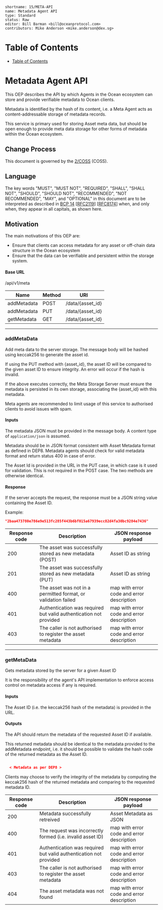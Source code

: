 ```
shortname: 15/META-API
name: Metadata Agent API
type: Standard
status: Raw
editor: Bill Barman <bill@oceanprotocol.com>
contributors: Mike Anderson <mike.anderson@dex.sg>
```


Table of Contents
=================

   * [Table of Contents](#table-of-contents)



# Metadata Agent API

This OEP describes the API by which Agents in the Ocean ecosystem can store and provide verifiable metadata to Ocean clients.

Metadata is identified by the hash of its content, i.e. a Meta Agent acts as content-addressable storage of metadata records.

This service is primary used for storing Asset meta data, but should be open enough to provide meta data storage for other forms of metadata within the Ocean ecosystem.

## Change Process

This document is governed by the [2/COSS](../2/README.md) (COSS).

## Language

The key words "MUST", "MUST NOT", "REQUIRED", "SHALL", "SHALL NOT", "SHOULD", "SHOULD NOT", "RECOMMENDED", "NOT RECOMMENDED", "MAY", and "OPTIONAL" in this document are to be interpreted as described in [BCP 14](https://tools.ietf.org/html/bcp14) \[[RFC2119](https://tools.ietf.org/html/rfc2119)\] \[[RFC8174](https://tools.ietf.org/html/rfc8174)\] when, and only when, they appear in all capitals, as shown here.


## Motivation

The main motivations of this OEP are:

* Ensure that clients can access metadata for any asset or off-chain data structure in the Ocean ecosystem
* Ensure that the data can be verifiable and persistent within the storage system.


#### Base URL

/api/v1/meta

| Name             | Method | URI                          |
|------------------|--------|------------------------------|
| addMetadata      | POST   | /data/{asset_id}             |
| addMetadata      | PUT    | /data/{asset_id}             |
| getMetadata      | GET    | /data/{asset_id}             |


-------------------------------------------------------------------------------
### addMetaData

Add meta data to the server storage. The message body will be hashed using keccak256 to
generate the asset id.

If using the PUT method with {asset_id}, the asset ID will be compared to the given asset ID to ensure integrity. An error will occur if the hash is invalid.

If the above executes correctly, the Meta Storage Server must ensure the metadata is persisted in its own storage, associating the {asset_id} with this metadata.

Meta agents are recommended to limit usage of this service to authorised clients to avoid issues with spam.



#### Inputs

The metadata JSON must be provided in the message body. A content type of `application/json` is assumed.

Metadata should be in JSON format consistent with Asset Metadata format as defined in DEP8. Metadata agents should
check for valid metadata format and return status 400 in case of error.

The Asset Id is provided in the URL in the PUT case, in which case is it used for validation. This is not required in the POST case. The two methods are otherwise identical.


#### Response

If the server accepts the request, the response must be a JSON string value containing the Asset ID.

Example:


```json 
"2baa473780e786e9e513fc285f443b6bf015a67939ecc82d4fa30bc9284e7436"
```

| Response code | Description                                                                    | JSON response payload                     |
|---------------|--------------------------------------------------------------------------------|-------------------------------------------|
|           200 | The asset was successfully stored as new metadata (POST)                       | Asset ID as string                        |
|           201 | The asset was successfully stored as new metadata (PUT)                        | Asset ID as string                        |
|           400 | The asset was not in a permitted format, or validation failed                  | map with error code and error description |
|           401 | Authentication was required but valid authentication not provided              | map with error code and error description |
|           403 | The caller is not authorised to register the asset metadata                    | map with error code and error description |
           

-------------------------------------------------------------------------------
### getMetaData

Gets metadata stored by the server for a given Asset ID

It is the responsibility of the agent's API implementation to enforce access control on metadata access if any is required.


#### Inputs

The Asset ID (i.e. the keccak256 hash of the metadata) is provided in the URL.

#### Outputs

The API should return the metadata of the requested Asset ID if available. 

This returned metadata should be identical to the metadata provided to the addMetadata endpoint, i.e. it should be possible to validate the hash code of the returned metadata as the Asset ID.

```json

  < Metadata as per DEP8 >

```

Clients may choose to verify the integrity of the metadata by computing the keccak256 hash of the returned metadata and comparing to
the requested metadata ID.


| Response code | Description                                                                    | JSON response payload                     |
|---------------|--------------------------------------------------------------------------------|-------------------------------------------|
|           200 | Metadata successfully retreived                                                | Asset Metadata as JSON                    |
|           400 | The request was incorrectly formed (i.e. invalid asset ID)                     | map with error code and error description |
|           401 | Authentication was required but valid authentication not provided              | map with error code and error description |
|           403 | The caller is not authorised to register the asset metadata                    | map with error code and error description |
|           404 | The asset metadata was not found                                               | map with error code and error description |


